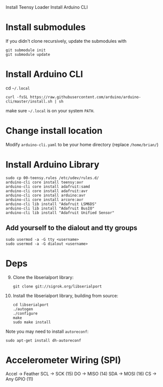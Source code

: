 Install Teensy Loader
Install Arduino CLI

# Install submodules
If you didn't clone recursively, update the submodules with
```
git submodule init
git submodule update
```

# Install Arduino CLI
cd `~/.local` 
```
curl -fsSL https://raw.githubusercontent.com/arduino/arduino-cli/master/install.sh | sh
```
make sure `~/.local` is on your system `PATH`.

# Change install location
Modify `arduino-cli.yaml` to be your home directory (replace `/home/brian/`)

# Install Arduino Library
```
sudo cp 00-teensy.rules /etc/udev/rules.d/
arduino-cli core install teensy:avr
arduino-cli core install adafruit:samd
arduino-cli core install adafruit:avr
arduino-cli core install arduino:avr
arduino-cli core install arcore:avr
arduino-cli lib install "Adafruit LSM6DS"
arduino-cli lib install "Adafruit BusIO"
arduino-cli lib install "Adafruit Unified Sensor"

```

## Add yourself to the dialout and tty groups

```
sudo usermod -a -G tty <username>
sudo usermod -a -G dialout <username>
```

# Deps
9. Clone the libserialport library:
    ```
    git clone git://sigrok.org/libserialport
    ```
10. Install the libserialport library, building from source:
    ```
    cd libserialport
    ./autogen
    ./configure
    make
    sudo make install

Note you may need to install `autoreconf`:
```
sudo apt-get install dh-autoreconf
```

# Accelerometer Wiring (SPI)
Accel -> Feather
SCL -> SCK (15)
DO -> MISO (14)
SDA -> MOSI (16)
CS -> Any GPIO (11)

